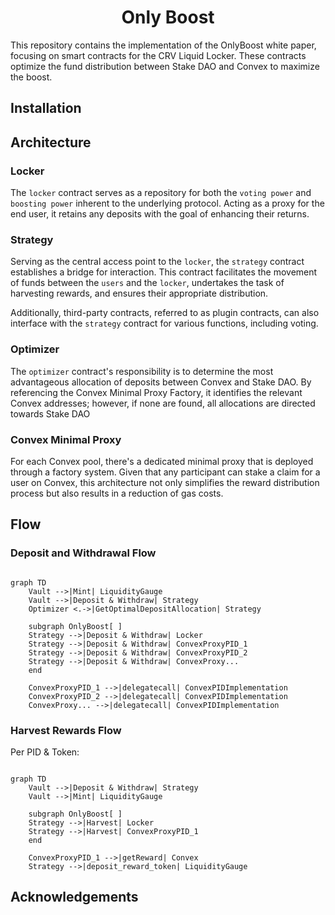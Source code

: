 
# <h1 align="center">Only Boost</h1>

This repository contains the implementation of the OnlyBoost white paper, focusing on smart contracts for the CRV Liquid Locker. These contracts optimize the fund distribution between Stake DAO and Convex to maximize the boost.

## Installation
    
## Architecture

### Locker

The `locker` contract serves as a repository for both the `voting power` and `boosting power` inherent to the underlying protocol. Acting as a proxy for the end user, it retains any deposits with the goal of enhancing their returns.

### Strategy

Serving as the central access point to the `locker`, the `strategy` contract establishes a bridge for interaction. This contract facilitates the movement of funds between the `users` and the `locker`, undertakes the task of harvesting rewards, and ensures their appropriate distribution. 

Additionally, third-party contracts, referred to as plugin contracts, can also interface with the `strategy` contract for various functions, including voting.

### Optimizer

The `optimizer` contract's responsibility is to determine the most advantageous allocation of deposits between Convex and Stake DAO. By referencing the Convex Minimal Proxy Factory, it identifies the relevant Convex addresses; however, if none are found, all allocations are directed towards Stake DAO

### Convex Minimal Proxy

For each Convex pool, there's a dedicated minimal proxy that is deployed through a factory system. Given that any participant can stake a claim for a user on Convex, this architecture not only simplifies the reward distribution process but also results in a reduction of gas costs.

## Flow
### Deposit and Withdrawal Flow

```mermaid

graph TD
    Vault -->|Mint| LiquidityGauge
    Vault -->|Deposit & Withdraw| Strategy
    Optimizer <.->|GetOptimalDepositAllocation| Strategy

    subgraph OnlyBoost[ ]
    Strategy -->|Deposit & Withdraw| Locker
    Strategy -->|Deposit & Withdraw| ConvexProxyPID_1
    Strategy -->|Deposit & Withdraw| ConvexProxyPID_2
    Strategy -->|Deposit & Withdraw| ConvexProxy...
    end

    ConvexProxyPID_1 -->|delegatecall| ConvexPIDImplementation
    ConvexProxyPID_2 -->|delegatecall| ConvexPIDImplementation
    ConvexProxy... -->|delegatecall| ConvexPIDImplementation
```

### Harvest Rewards Flow

Per PID & Token:

```mermaid

graph TD
    Vault -->|Deposit & Withdraw| Strategy
    Vault -->|Mint| LiquidityGauge

    subgraph OnlyBoost[ ]
    Strategy -->|Harvest| Locker
    Strategy -->|Harvest| ConvexProxyPID_1
    end

    ConvexProxyPID_1 -->|getReward| Convex
    Strategy -->|deposit_reward_token| LiquidityGauge

```

## Acknowledgements
